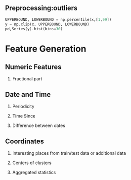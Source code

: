## Preprocessing:outliers

```python
UPPERBOUND, LOWERBOUND = np.percentile(x,[1,99])
y = np.clip(x, UPPERBOUND, LOWERBOUND)
pd,Series(y).hist(bins=30)
```

# Feature Generation

## Numeric Features

1. Fractional part

## Date and Time

1. Periodicity

2. Time Since

3. Difference between dates


## Coordinates

1. Interesting places from train/test data or additional data

2. Centers of clusters

3. Aggregated statistics